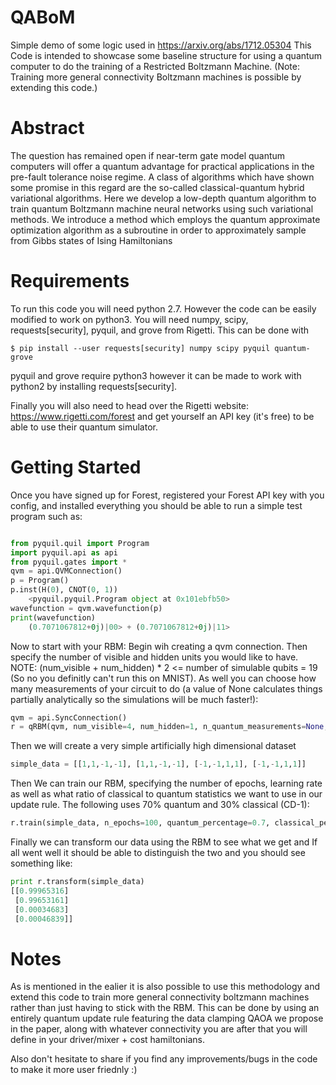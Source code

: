 # QABoM
Simple demo of some logic used in https://arxiv.org/abs/1712.05304 This Code is intended to showcase some baseline structure for using a quantum computer to do the training of a Restricted Boltzmann Machine. (Note: Training more general connectivity Boltzmann machines is possible by extending this code.)

# Abstract
The question has remained open if near-term gate model quantum computers will offer a quantum
advantage for practical applications in the pre-fault tolerance noise regime. A class of algorithms
which have shown some promise in this regard are the so-called classical-quantum hybrid variational
algorithms. Here we develop a low-depth quantum algorithm to train quantum Boltzmann
machine neural networks using such variational methods. We introduce a method which employs
the quantum approximate optimization algorithm as a subroutine in order to approximately sample
from Gibbs states of Ising Hamiltonians

# Requirements
To run this code you will need python 2.7. However the code can be easily modified to work on python3. You will need numpy, scipy, requests[security], pyquil, and grove from Rigetti. This can be done with

  ```$ pip install --user requests[security] numpy scipy pyquil quantum-grove```
  
pyquil and grove require python3 however it can be made to work with python2 by installing requests[security].

Finally you will also need to head over the Rigetti website: https://www.rigetti.com/forest and get yourself an API key (it's free) to be able to use their quantum simulator.

# Getting Started

Once you have signed up for Forest, registered your Forest API key with you config, and installed everything you should be able to run a simple test program such as:

```python

from pyquil.quil import Program
import pyquil.api as api
from pyquil.gates import *
qvm = api.QVMConnection()
p = Program()
p.inst(H(0), CNOT(0, 1))
    <pyquil.pyquil.Program object at 0x101ebfb50>
wavefunction = qvm.wavefunction(p)
print(wavefunction)
    (0.7071067812+0j)|00> + (0.7071067812+0j)|11>
 ```
 
 Now to start with your RBM:
 Begin wih creating a qvm connection.
 Then specify the number of visible and hidden units you would like to have. NOTE: (num_visible + num_hidden) * 2 <= number of simulable qubits = 19 (So no you definitly can't run this on MNIST). As well you can choose how many measurements of your circuit to do (a value of None calculates things partially analytically so the simulations will be much faster!):
 
 ```python
qvm = api.SyncConnection()
r = qRBM(qvm, num_visible=4, num_hidden=1, n_quantum_measurements=None, verbose=True)
```

Then we will create a very simple artificially high dimensional dataset

```python
simple_data = [[1,1,-1,-1], [1,1,-1,-1], [-1,-1,1,1], [-1,-1,1,1]]
```

Then We can train our RBM, specifying the number of epochs, learning rate as well as what ratio of classical to quantum statistics we want to use in our update rule. The following uses 70% quantum and 30% classical (CD-1):
```python
r.train(simple_data, n_epochs=100, quantum_percentage=0.7, classical_percentage=0.3)
```
Finally we can transform our data using the RBM to see what we get and If all went well it should be able to distinguish the two and you should see something like:

```python
print r.transform(simple_data)
[[0.99965316]
 [0.99653161]
 [0.00034683]
 [0.00046839]]

```
# Notes
As is mentioned in the ealier it is also possible to use this methodology and extend this code to train more general connectivity boltzmann machines rather than just having to stick with the RBM. This can be done by using an entirely quantum update rule featuring the data clamping QAOA we propose in the paper, along with whatever connectivity you are after that you will define in your driver/mixer + cost hamiltonians.

Also don't hesitate to share if you find any improvements/bugs in the code to make it more user friednly :)
